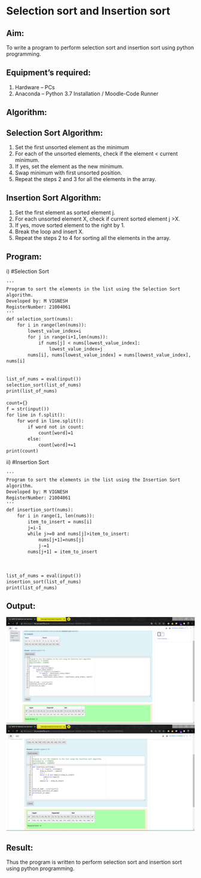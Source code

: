 # Selection sort and Insertion sort
## Aim:
To write a program to perform selection sort and insertion sort using python programming.
## Equipment’s required:
1.	Hardware – PCs
2.	Anaconda – Python 3.7 Installation / Moodle-Code Runner
## Algorithm:
## Selection Sort Algorithm:
1.	Set the first unsorted element as the minimum
2.	For each of the unsorted elements, check if the element < current minimum.
3.	If yes, set the element as the new minimum.
4.	Swap minimum with first unsorted position.
5.	Repeat the steps 2 and 3 for all the elements in the array.
## Insertion Sort Algorithm:
1.	Set the first element as sorted element j.
2.	For each unsorted element X, check if current sorted element j >X.
3.	If yes, move sorted element to the right by 1.
4.	Break the loop and insert X.
5.	Repeat the steps 2 to 4 for sorting all the elements in the array.
## Program:
i)	#Selection Sort
```
''' 
Program to sort the elements in the list using the Selection Sort algorithm.
Developed by: M VIGNESH
RegisterNumber: 21004061
'''
def selection_sort(nums):
    for i in range(len(nums)):
        lowest_value_index=i
        for j in range(i+1,len(nums)):
            if nums[j] < nums[lowest_value_index]:
                lowest_value_index=j
        nums[i], nums[lowest_value_index] = nums[lowest_value_index], nums[i]
    

list_of_nums = eval(input())
selection_sort(list_of_nums)
print(list_of_nums)

count={}
f = str(input())
for line in f.split():
    for word in line.split():
        if word not in count:
            count[word]=1
        else:
            count[word]+=1
print(count)
```
ii)	#Insertion Sort
```
''' 
Program to sort the elements in the list using the Insertion Sort algorithm.
Developed by: M VIGNESH
RegisterNumber: 21004061
'''
def insertion_sort(nums):
    for i in range(1, len(nums)):
        item_to_insert = nums[i]
        j=i-1
        while j>=0 and nums[j]>item_to_insert:
            nums[j+1]=nums[j]
            j-=1
        nums[j+1] = item_to_insert
    
    
    
list_of_nums = eval(input())
insertion_sort(list_of_nums)
print(list_of_nums)
```

## Output:
![SEC](sel_sort.png)
![SEC](ins_sort.png)


## Result:
Thus the program is written to perform selection sort and insertion sort using python programming.
